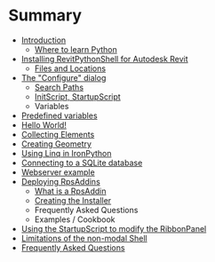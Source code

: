 # Summary

* [Introduction](README.md)
   * [Where to learn Python](where_to_learn_python)
* [Installing RevitPythonShell for Autodesk Revit](installing_revitpythonshell_for_autodesk_revit/README.md)
   * [Files and Locations](installing_revitpythonshell_for_autodesk_revit/files_and_locations.md)
* [The "Configure" dialog](the_configure_dialog/README.md)
   * [Search Paths](the_configure_dialog/search_paths.md)
   * [InitScript, StartupScript](the_configure_dialog/initscript,_startupscript.md)
   * Variables
* [Predefined variables](predefined_variables/README.md)
* [Hello World!](hello_world/README.md)
* [Collecting Elements](collecting_elements/README.md)
* [Creating Geometry](creating_geometry/README.md)
* [Using Linq in IronPython](using_linq_in_ironpython/README.md)
* [Connecting to a SQLite database](connecting_to_a_sqlite_database/README.md)
* [Webserver example](webserver_example/README.md)
* [Deploying RpsAddins](deploying_rpsaddins/README)
   * [What is a RpsAddin](deploying_rpsaddins/what_is_a_rpsaddin)
   * [Creating the Installer](deploying_rpsaddins/creating_the_installer)
   * Frequently Asked Questions
   * Examples / Cookbook
* [Using the StartupScript to modify the RibbonPanel](using_the_startupscript_to_modify_the_ribbonpanel/README.md)
* [Limitations of the non-modal Shell](limitations_of_the_non-modal_shell/README)
* [Frequently Asked Questions](frequently_asked_questions/README)

